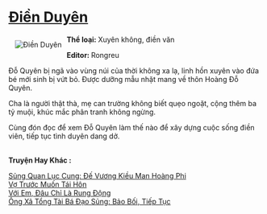 <a href="https://utruyen.com/truyen/dien-duyen/17076/" title="Điền Duyên"><h1>Điền Duyên</h1></a><div style="display:table"><img align="right" style="float: left; padding: 10px;" src="https://utruyen.com/images/story/200x260/dien-duyen.jpg" alt="Điền Duyên"><b>Thể loại: </b>Xuyên không, điền văn<p></p><b>Editor: </b>Rongreu<p></p>Đỗ Quyên bị ngã vào vùng núi của thời không xa lạ, linh hồn xuyên vào đứa bé mới sinh bị vứt bỏ. Được dưỡng mẫu nhặt mang về thôn Hoàng Đỗ Quyên.<p></p>Cha là người thật thà, mẹ can trường không biết quẹo ngoặt, cộng thêm ba tỷ muội, khúc mắc phân tranh không ngừng.<p></p>Cùng đón đọc để xem Đỗ Quyên làm thế nào để xây dựng cuộc sống điền viên, tiếp tục tình duyên dang dở.</div><p><br><b>Truyện Hay Khác :</b></p><a href="https://utruyen.com/truyen/sung-quan-luc-cung-de-vuong-kieu-man-hoang-phi/17587/" alt="Sủng Quan Lục Cung: Đế Vương Kiều Man Hoàng Phi">Sủng Quan Lục Cung: Đế Vương Kiều Man Hoàng Phi</a><br/><a href="https://www.flickr.com/photos/184340401@N07/48819176242/" alt="Vợ Trước Muốn Tái Hôn">Vợ Trước Muốn Tái Hôn</a><br/><a href="https://github.com/quanluxury/ngontinhhot/tree/master/truyenhay/19031/" alt="Với Em, Đâu Chỉ Là Rung Động">Với Em, Đâu Chỉ Là Rung Động</a><br/><a href="https://github.com/quanluxury/ngontinhhot/tree/master/truyenhay/17402/" alt="Ông Xã Tổng Tài Bá Đạo Sủng: Bảo Bối, Tiếp Tục">Ông Xã Tổng Tài Bá Đạo Sủng: Bảo Bối, Tiếp Tục</a><br/>